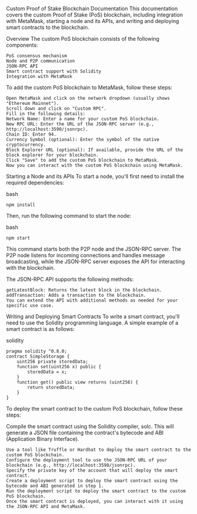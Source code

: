 Custom Proof of Stake Blockchain Documentation
This documentation covers the custom Proof of Stake (PoS) blockchain, including integration with MetaMask, starting a node and its APIs, and writing and deploying smart contracts to the blockchain.

Overview
The custom PoS blockchain consists of the following components:

    PoS consensus mechanism
    Node and P2P communication
    JSON-RPC API
    Smart contract support with Solidity
    Integration with MetaMask

To add the custom PoS blockchain to MetaMask, follow these steps:

    Open MetaMask and click on the network dropdown (usually shows "Ethereum Mainnet").
    Scroll down and click on "Custom RPC".
    Fill in the following details:
    Network Name: Enter a name for your custom PoS blockchain.
    New RPC URL: Enter the URL of the JSON-RPC server (e.g., http://localhost:3590/jsonrpc).
    Chain ID: Enter 94.
    Currency Symbol (optional): Enter the symbol of the native cryptocurrency.
    Block Explorer URL (optional): If available, provide the URL of the block explorer for your blockchain.
    Click "Save" to add the custom PoS blockchain to MetaMask.
    Now you can interact with the custom PoS blockchain using MetaMask.

Starting a Node and its APIs
To start a node, you'll first need to install the required dependencies:

bash

    npm install

Then, run the following command to start the node:

bash

    npm start

This command starts both the P2P node and the JSON-RPC server. The P2P node listens for incoming connections and handles message broadcasting, while the JSON-RPC server exposes the API for interacting with the blockchain.

The JSON-RPC API supports the following methods:

    getLatestBlock: Returns the latest block in the blockchain.
    addTransaction: Adds a transaction to the blockchain.
    You can extend the API with additional methods as needed for your specific use case.

Writing and Deploying Smart Contracts
To write a smart contract, you'll need to use the Solidity programming language. A simple example of a smart contract is as follows:

solidity

    pragma solidity ^0.8.0;
    contract SimpleStorage {
        uint256 private storedData;
        function set(uint256 x) public {
            storedData = x;
        }
        function get() public view returns (uint256) {
            return storedData;
        }
    }

To deploy the smart contract to the custom PoS blockchain, follow these steps:

Compile the smart contract using the Solidity compiler, solc. This will generate a JSON file containing the contract's bytecode and ABI (Application Binary Interface).

    Use a tool like Truffle or Hardhat to deploy the smart contract to the custom PoS blockchain.
    Configure the deployment tool to use the JSON-RPC URL of your blockchain (e.g., http://localhost:3590/jsonrpc).
    Specify the private key of the account that will deploy the smart contract.
    Create a deployment script to deploy the smart contract using the bytecode and ABI generated in step 1.
    Run the deployment script to deploy the smart contract to the custom PoS blockchain.
    Once the smart contract is deployed, you can interact with it using the JSON-RPC API and MetaMask.